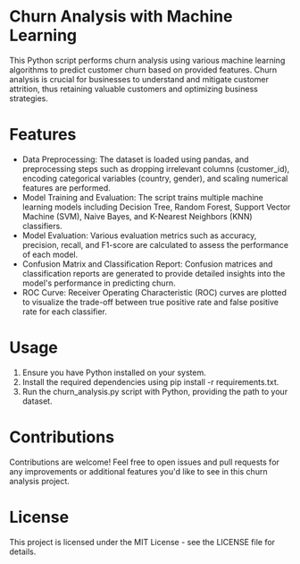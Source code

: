 Churn Analysis with Machine Learning
=======
This Python script performs churn analysis using various machine learning algorithms to predict customer churn based on provided features. Churn analysis is crucial for businesses to understand and mitigate customer attrition, thus retaining valuable customers and optimizing business strategies.

Features
=====
+ Data Preprocessing: The dataset is loaded using pandas, and preprocessing steps such as dropping irrelevant columns (customer_id), encoding categorical variables (country, gender), and scaling numerical features are performed.
+ Model Training and Evaluation: The script trains multiple machine learning models including Decision Tree, Random Forest, Support Vector Machine (SVM), Naive Bayes, and K-Nearest Neighbors (KNN) classifiers.
+ Model Evaluation: Various evaluation metrics such as accuracy, precision, recall, and F1-score are calculated to assess the performance of each model.
+ Confusion Matrix and Classification Report: Confusion matrices and classification reports are generated to provide detailed insights into the model's performance in predicting churn.
+ ROC Curve: Receiver Operating Characteristic (ROC) curves are plotted to visualize the trade-off between true positive rate and false positive rate for each classifier.

Usage
====
1. Ensure you have Python installed on your system.
2. Install the required dependencies using pip install -r requirements.txt.
3. Run the churn_analysis.py script with Python, providing the path to your dataset.

Contributions
=====
Contributions are welcome! Feel free to open issues and pull requests for any improvements or additional features you'd like to see in this churn analysis project.

License
====
This project is licensed under the MIT License - see the LICENSE file for details.
